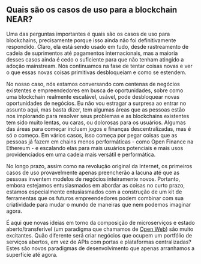 ## Quais são os casos de uso para a blockchain NEAR?

Uma das perguntas importantes é quais são os casos de uso para blockchains, precisamente porque isso ainda não foi definitivamente respondido. Claro, ela está sendo usado em tudo, desde rastreamento de cadeia de suprimentos até pagamentos internacionais, mas a maioria desses casos ainda é cedo o suficiente para que não tenham atingido a adoção mainstream. Nós continuamos na fase de tentar coisas novas e ver o que essas novas coisas primitivas desbloqueiam e como se estendem.

No nosso caso, nós estamos conversando com centenas de negócios existentes e empreendedores em busca de oportunidades, sobre como uma blockchain realmente escalável, usável, pode desbloquear novas oportunidades de negócios. Eu não vou estragar a surpresa ao entrar no assunto aqui, mas basta dizer, tem algumas áreas que as pessoas estão nos implorando para resolver seus problemas e as blockchains existentes tem sido muito lentas, ou caras, ou dolorosas para os usuários. Algumas das áreas para começar incluem jogos e finanças descentralizadas, mas é só o começo.  Em vários casos, isso começa por pegar coisas que as pessoas já fazem em chains menos performáticas - como Open Finance na Ethereum - e escalando elas para mais usuários potenciais e mais usos providenciados em uma cadeia mais versátil e performática.

No longo prazo, assim como na revolução original da Internet, os primeiros casos de uso provavelmente apenas preencherão a lacuna até que as pessoas inventem modelos de negócios inteiramente novos. Portanto, embora estejamos entusiasmados em abordar as coisas no curto prazo, estamos especialmente entusiasmados com a construção de um kit de ferramentas que os futuros empreendedores podem combinar com sua criatividade para mudar o mundo de maneiras que nem podemos imaginar agora.

É aqui que novas ideias em torno da composição de microserviços e estado aberto/transferível (um paradigma que chamamos de [Open Web](https://near.org/blog/the-evolution-of-the-open-web/)</a>) são muito excitantes. Quão diferente será criar negócios que ocupem um portfólio de serviços abertos, em vez de APIs com portas e plataformas centralizadas? Estes são novos paradigmas de desenvolvimento que apenas arranhamos a superfície até agora.
